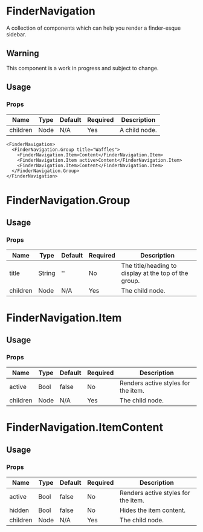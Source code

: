 # FinderNavigation
A collection of components which can help you render a finder-esque sidebar.

## Warning
This component is a work in progress and subject to change.

## Usage

### Props

| Name                | Type          | Default   | Required | Description                                                                   |
| ------------------- |-------------- | --------- | -------- |------------------------------------------------------------------------------ |
| children            | Node          | N/A       | Yes      | A child node.                                                           |

```
<FinderNavigation>
  <FinderNavigation.Group title="Waffles">
    <FinderNavigation.Item>Content</FinderNavigation.Item>
    <FinderNavigation.Item active>Content</FinderNavigation.Item>
    <FinderNavigation.Item>Content</FinderNavigation.Item>
  </FinderNavigation.Group>
</FinderNavigation>
```

# FinderNavigation.Group

## Usage

### Props

| Name                | Type          | Default   | Required | Description                                                                   |
| ------------------- |-------------- | --------- | -------- |------------------------------------------------------------------------------ |
| title               | String        | ''        | No       | The title/heading to display at the top of the group.                         |
| children            | Node          | N/A       | Yes      | The child node.                                                               |

# FinderNavigation.Item

## Usage

### Props

| Name                | Type          | Default   | Required | Description                                                                   |
| ------------------- |-------------- | --------- | -------- |------------------------------------------------------------------------------ |
| active              | Bool          | false     | No       | Renders active styles for the item.                                           |
| children            | Node          | N/A       | Yes      | The child node.                                                               |

# FinderNavigation.ItemContent

## Usage

### Props

| Name                | Type          | Default   | Required | Description                                                                   |
| ------------------- |-------------- | --------- | -------- |------------------------------------------------------------------------------ |
| active              | Bool          | false     | No       | Renders active styles for the item.                                           |
| hidden              | Bool          | false     | No       | Hides the item content.                                                       |
| children            | Node          | N/A       | Yes      | The child node.                                                               |
